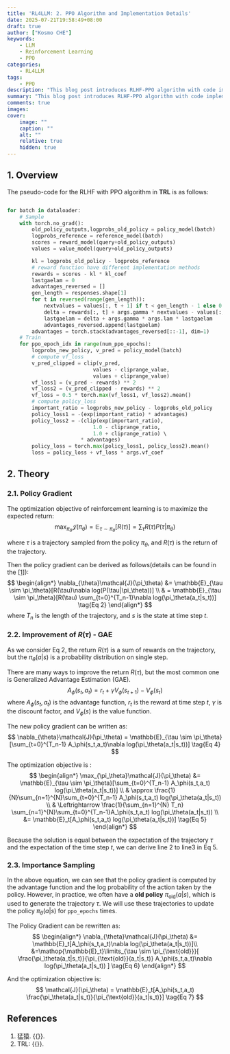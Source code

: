 ```yaml
---
title: 'RL4LLM: 2. PPO Algorithm and Implementation Details'
date: 2025-07-21T19:58:49+08:00
draft: true
author: ["Kosmo CHE"]
keywords: 
    - LLM
    - Reinforcement Learning
    - PPO
categories:
    - RL4LLM
tags:
    - PPO
description: "This blog post introduces RLHF-PPO algorithm with code implementation."
summary: "This blog post introduces RLHF-PPO algorithm with code implementation."
comments: true
images:
cover:
    image: ""
    caption: ""
    alt: ""
    relative: true
    hidden: true
---
```

## 1. Overview
The pseudo-code for the RLHF with PPO algorithm in **TRL** is as follows:
```python

for batch in dataloader:
    # Sample
    with torch.no_grad():
        old_policy_outputs,logprobs_old_policy = policy_model(batch)
        logprobs_reference = reference_model(batch)
        scores = reward_model(query+old_policy_outputs)
        values = value_model(query+old_policy_outputs)

        kl = logprobs_old_policy - logprobs_reference
        # reward function have different implementation methods
        rewards = scores - kl * kl_coef 
        lastgaelam = 0
        advantages_reversed = []
        gen_length = responses.shape[1]
        for t in reversed(range(gen_length)):
            nextvalues = values[:, t + 1] if t < gen_length - 1 else 0.0
            delta = rewards[:, t] + args.gamma * nextvalues - values[:, t]
            lastgaelam = delta + args.gamma * args.lam * lastgaelam
            advantages_reversed.append(lastgaelam)
        advantages = torch.stack(advantages_reversed[::-1], dim=1)
    # Train
    for ppo_epoch_idx in range(num_ppo_epochs):
        logprobs_new_policy, v_pred = policy_model(batch)
        # compute vf_loss
        v_pred_clipped = clip(v_pred, 
                            values - cliprange_value, 
                            values + cliprange_value)
        vf_loss1 = (v_pred - rewards) ** 2
        vf_loss2 = (v_pred_clipped - rewards) ** 2
        vf_loss = 0.5 * torch.max(vf_loss1, vf_loss2).mean()
        # compute policy_loss
        important_ratio = logprobs_new_policy - logprobs_old_policy
        policy_loss1 = -(exp(important_ratio) * advantages)
        policy_loss2 = -(clip(exp(important_ratio), 
                            1.0 - cliprange_ratio, 
                            1.0 + cliprange_ratio) \ 
                        * advantages)
        policy_loss = torch.max(policy_loss1, policy_loss2).mean()
        loss = policy_loss + vf_loss * args.vf_coef
```
## 2. Theory

### 2.1. Policy Gradient

The optimization objective of reinforcement learning is to maximize the expected return:
$$\max_{\pi_\theta}\mathcal{J}(\pi_\theta) = \mathbb{E}_{\tau \sim \pi_\theta}[R(\tau)]= \sum_\tau R(\tau)P(\tau|\pi_\theta) \tag{Eq 1}$$

where $\tau$ is a trajectory sampled from the policy $\pi_\theta$, and $R(\tau)$ is the return of the trajectory.

Then the policy gradient can be derived as follows(details can be found in the [[1]](https://zhuanlan.zhihu.com/p/7461863937)):
$$
\begin{align*}
\nabla_{\theta}\mathcal{J}(\pi_\theta) &= \mathbb{E}_{\tau \sim \pi_\theta}[R(\tau)\nabla log(P(\tau|\pi_\theta))] \\
& = \mathbb{E}_{\tau \sim \pi_\theta}[R(\tau) \sum_{t=0}^{T_n-1}\nabla log(\pi_\theta(a_t|s_t))] \tag{Eq 2}
\end{align*}
$$
where $T_n$ is the length of the trajectory, and $s$ is the state at time step $t$.
### 2.2. Improvement of  $R(\tau)$ - GAE
As we consider Eq 2, the return $R(\tau)$ is a sum of rewards on the trajectory, but the $\pi_\theta(a|s)$ is a probability distribution on single step.

There are many ways to improve the return $R(\tau)$, but the most common one is Generalized Advantage Estimation (GAE).
$$
A_\phi(s_t,a_t) = r_t +\gamma V_\phi(s_{t+1}) - V_\phi(s_t) \tag{Eq 3}
$$
where $A_\phi(s_t,a_t)$ is the advantage function, $r_t$ is the reward at time step $t$, $\gamma$ is the discount factor, and $V_\phi(s)$ is the value function.

The new policy gradient can be written as:
$$
\nabla_{\theta}\mathcal{J}(\pi_\theta) = \mathbb{E}_{\tau \sim \pi_\theta}[\sum_{t=0}^{T_n-1} A_\phi(s_t,a_t)\nabla log(\pi_\theta(a_t|s_t))] \tag{Eq 4}
$$

The optimization objective is :
$$
\begin{align*}
\max_{\pi_\theta}\mathcal{J}(\pi_\theta) &= \mathbb{E}_{\tau \sim \pi_\theta}[\sum_{t=0}^{T_n-1} A_\phi(s_t,a_t) log(\pi_\theta(a_t|s_t))] \\
& \approx \frac{1}{N}\sum_{n=1}^{N}\sum_{t=0}^{T_n-1} A_\phi(s_t,a_t) log(\pi_\theta(a_t|s_t)) \\
& \Leftrightarrow  \frac{1}{\sum_{n=1}^{N} T_n} \sum_{n=1}^{N}\sum_{t=0}^{T_n-1}A_\phi(s_t,a_t) log(\pi_\theta(a_t|s_t)) \\
&= \mathbb{E}_t[A_\phi(s_t,a_t) log(\pi_\theta(a_t|s_t))]  \tag{Eq 5}
\end{align*}
$$

Because the solution is equal between the expectation of the trajectory $\tau$ and the expectation of the time step $t$, we can derive line 2 to line3 in Eq 5.


### 2.3. Importance Sampling
In the above equation, we can see that the policy gradient is computed by the advantage function and the log probability of the action taken by the policy. However, in practice, we often have a **old policy** $\pi_{\text{old}}(a|s)$, which is used to generate the trajectory $\tau$. We will use these trajectories to update the policy $\pi_\theta(a|s)$ for `ppo_epochs` times.

The Policy Gradient can be rewritten as:
$$
\begin{align*}
\nabla_{\theta}\mathcal{J}(\pi_\theta) &= \mathbb{E}_t[A_\phi(s_t,a_t)\nabla log(\pi_\theta(a_t|s_t))]\\
&=\mathop{\mathbb{E}_t}\limits_{\tau \sim \pi_{\text{old}}}[ \frac{\pi_\theta(a_t|s_t)}{\pi_{\text{old}}(a_t|s_t)} A_\phi(s_t,a_t)\nabla log(\pi_\theta(a_t|s_t)) ] \tag{Eq 6}
\end{align*}
$$

And the optimization objective is:
$$
\mathcal{J}(\pi_\theta) = \mathbb{E}_t[A_\phi(s_t,a_t) \frac{\pi_\theta(a_t|s_t)}{\pi_{\text{old}}(a_t|s_t)}] \tag{Eq 7}
$$



## References
1. 猛猿. {{<href text="人人都能看懂的RL-PPO理论知识" url="https://zhuanlan.zhihu.com/p/7461863937">}}.
2. TRL: {{<href text="PPO Trainer Implementation" url="https://github.com/huggingface/trl/blob/44e6c153a517ebe6da572ad3c882cbe1e90629b6/trl/trainer/ppo_trainer.py#L412">}}.